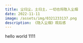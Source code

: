 ```yaml
---
title: 尘归尘，土归土，一切也将隐入尘烟
date: 2022-11-11
image: /assets/img/0321233137.png
description: 《隐入尘烟》观后感
---
```

hello world
1111
